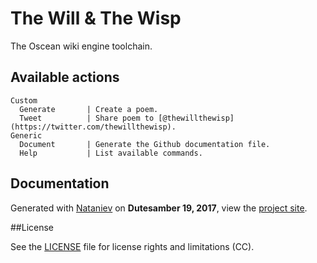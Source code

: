 # The Will & The Wisp
    
The Oscean wiki engine toolchain.

## Available actions

```
Custom
  Generate       | Create a poem.
  Tweet          | Share poem to [@thewillthewisp](https://twitter.com/thewillthewisp).
Generic
  Document       | Generate the Github documentation file.
  Help           | List available commands.
```

## Documentation

Generated with [Nataniev](http://wiki.xxiivv.com/Nataniev) on **Dutesamber 19, 2017**, view the [project site](http://wiki.xxiivv.com).

##License

See the [LICENSE](https://github.com/neauoire/License/README.md) file for license rights and limitations (CC).

